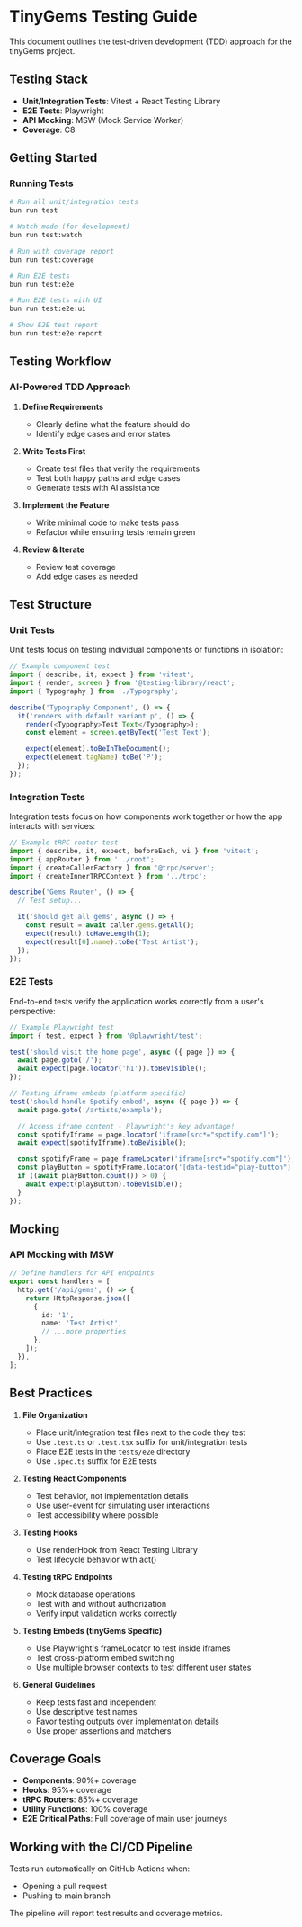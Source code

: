 # TinyGems Testing Guide

This document outlines the test-driven development (TDD) approach for the tinyGems project.

## Testing Stack

- **Unit/Integration Tests**: Vitest + React Testing Library
- **E2E Tests**: Playwright
- **API Mocking**: MSW (Mock Service Worker)
- **Coverage**: C8

## Getting Started

### Running Tests

```bash
# Run all unit/integration tests
bun run test

# Watch mode (for development)
bun run test:watch

# Run with coverage report
bun run test:coverage

# Run E2E tests
bun run test:e2e

# Run E2E tests with UI
bun run test:e2e:ui

# Show E2E test report
bun run test:e2e:report
```

## Testing Workflow

### AI-Powered TDD Approach

1. **Define Requirements**

   - Clearly define what the feature should do
   - Identify edge cases and error states

2. **Write Tests First**

   - Create test files that verify the requirements
   - Test both happy paths and edge cases
   - Generate tests with AI assistance

3. **Implement the Feature**

   - Write minimal code to make tests pass
   - Refactor while ensuring tests remain green

4. **Review & Iterate**
   - Review test coverage
   - Add edge cases as needed

## Test Structure

### Unit Tests

Unit tests focus on testing individual components or functions in isolation:

```typescript
// Example component test
import { describe, it, expect } from 'vitest';
import { render, screen } from '@testing-library/react';
import { Typography } from './Typography';

describe('Typography Component', () => {
  it('renders with default variant p', () => {
    render(<Typography>Test Text</Typography>);
    const element = screen.getByText('Test Text');

    expect(element).toBeInTheDocument();
    expect(element.tagName).toBe('P');
  });
});
```

### Integration Tests

Integration tests focus on how components work together or how the app interacts with services:

```typescript
// Example tRPC router test
import { describe, it, expect, beforeEach, vi } from 'vitest';
import { appRouter } from '../root';
import { createCallerFactory } from '@trpc/server';
import { createInnerTRPCContext } from '../trpc';

describe('Gems Router', () => {
  // Test setup...

  it('should get all gems', async () => {
    const result = await caller.gems.getAll();
    expect(result).toHaveLength(1);
    expect(result[0].name).toBe('Test Artist');
  });
});
```

### E2E Tests

End-to-end tests verify the application works correctly from a user's perspective:

```typescript
// Example Playwright test
import { test, expect } from '@playwright/test';

test('should visit the home page', async ({ page }) => {
  await page.goto('/');
  await expect(page.locator('h1')).toBeVisible();
});

// Testing iframe embeds (platform specific)
test('should handle Spotify embed', async ({ page }) => {
  await page.goto('/artists/example');

  // Access iframe content - Playwright's key advantage!
  const spotifyIframe = page.locator('iframe[src*="spotify.com"]');
  await expect(spotifyIframe).toBeVisible();

  const spotifyFrame = page.frameLocator('iframe[src*="spotify.com"]');
  const playButton = spotifyFrame.locator('[data-testid="play-button"]');
  if ((await playButton.count()) > 0) {
    await expect(playButton).toBeVisible();
  }
});
```

## Mocking

### API Mocking with MSW

```typescript
// Define handlers for API endpoints
export const handlers = [
  http.get('/api/gems', () => {
    return HttpResponse.json([
      {
        id: '1',
        name: 'Test Artist',
        // ...more properties
      },
    ]);
  }),
];
```

## Best Practices

1. **File Organization**

   - Place unit/integration test files next to the code they test
   - Use `.test.ts` or `.test.tsx` suffix for unit/integration tests
   - Place E2E tests in the `tests/e2e` directory
   - Use `.spec.ts` suffix for E2E tests

2. **Testing React Components**

   - Test behavior, not implementation details
   - Use user-event for simulating user interactions
   - Test accessibility where possible

3. **Testing Hooks**

   - Use renderHook from React Testing Library
   - Test lifecycle behavior with act()

4. **Testing tRPC Endpoints**

   - Mock database operations
   - Test with and without authorization
   - Verify input validation works correctly

5. **Testing Embeds (tinyGems Specific)**

   - Use Playwright's frameLocator to test inside iframes
   - Test cross-platform embed switching
   - Use multiple browser contexts to test different user states

6. **General Guidelines**
   - Keep tests fast and independent
   - Use descriptive test names
   - Favor testing outputs over implementation details
   - Use proper assertions and matchers

## Coverage Goals

- **Components**: 90%+ coverage
- **Hooks**: 95%+ coverage
- **tRPC Routers**: 85%+ coverage
- **Utility Functions**: 100% coverage
- **E2E Critical Paths**: Full coverage of main user journeys

## Working with the CI/CD Pipeline

Tests run automatically on GitHub Actions when:

- Opening a pull request
- Pushing to main branch

The pipeline will report test results and coverage metrics.
